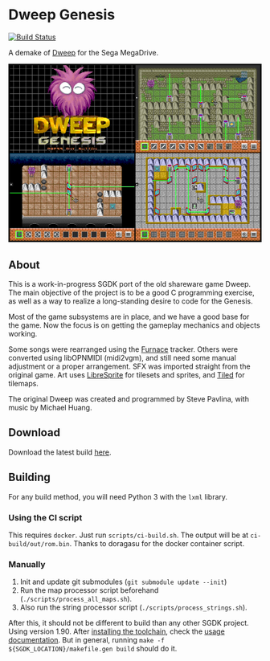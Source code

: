 # Dweep Genesis

[![Build Status](https://jenkins.camargo.eng.br/buildStatus/icon?job=dweep-gen)](https://jenkins.camargo.eng.br/job/dweep-gen/)

A demake of [Dweep](https://en.wikipedia.org/wiki/Dweep) for the Sega MegaDrive.

![Screenshot of the game](./doc/screenshot.png "Game screenshot")

## About

This is a work-in-progress SGDK port of the old shareware game Dweep.
The main objective of the project is to be a good C programming exercise,
as well as a way to realize a long-standing desire to code for the Genesis.

Most of the game subsystems are in place, and we have a good base for the game.
Now the focus is on getting the gameplay mechanics and objects working.

Some songs were rearranged using the [Furnace](https://github.com/tildearrow/furnace/) tracker.
Others were converted using libOPNMIDI (midi2vgm), and still need some manual adjustment or a proper arrangement.
SFX was imported straight from the original game.
Art uses [LibreSprite](https://github.com/LibreSprite/LibreSprite) for tilesets and sprites, and [Tiled](https://github.com/mapeditor/tiled) for tilemaps.

The original Dweep was created and programmed by Steve Pavlina, with music by Michael Huang.

<!--ENGBR_SECTION
## Try it Out

You can try the latest build, with debug enabled, running in an emulator in your browser.

Mouse support is enabled, and mouse will be captured on first init. Click to start.

**Controls:**
 + Arrow keys: move cursor
 + A: click with cursor (A button)
 + Z: previous tool (B button)
 + X: next tool (C button)
 + F1: open RetroArch menu


```{nostalgistjs}
    :rom_url: "https://jenkins.camargo.eng.br/job/dweep-gen/lastSuccessfulBuild/artifact/ci-build/out/Dweep_Genesis_(latest).bin"
    :core_id: genesis_plus_gx
    {
        "nostalgist_options": {
            "retroarchConfig": {
                "video_smooth": true,
                "input_auto_mouse_grab": true
            }
        },
        "before_launch_preamble": "let efs = nostalgist.getEmscriptenFS(); efs.mkdirTree('/home/web_user/retroarch/userdata/config/remaps/Genesis Plus GX'); efs.writeFile('/home/web_user/retroarch/userdata/config/remaps/Genesis Plus GX/Dweep_Genesis_(latest).rmp',  'input_libretro_device_p1 = \"1\"\\ninput_libretro_device_p2 = \"2\"');"
    }
```
ENGBR_SECTION-->

## Download

Download the latest build [here](https://jenkins.camargo.eng.br/job/dweep-gen/lastSuccessfulBuild/artifact/ci-build/out/Dweep_Genesis_(latest).bin).


## Building

For any build method, you will need Python 3 with the `lxml` library.

### Using the CI script

This requires `docker`.
Just run `scripts/ci-build.sh`.
The output will be at `ci-build/out/rom.bin`.
Thanks to doragasu for the docker container script.

### Manually

1. Init and update git submodules (`git submodule update --init`)
2. Run the map processor script beforehand (`./scripts/process_all_maps.sh`).
3. Also run the string processor script (`./scripts/process_strings.sh`).

After this, it should not be different to build than any other SGDK project. Using version 1.90.
After [installing the toolchain](https://github.com/Stephane-D/SGDK/wiki/SGDK-Installation),
check the [usage documentation](https://github.com/Stephane-D/SGDK/wiki/SGDK-Usage).
But in general, running `make -f ${SGDK_LOCATION}/makefile.gen build` should do it.



